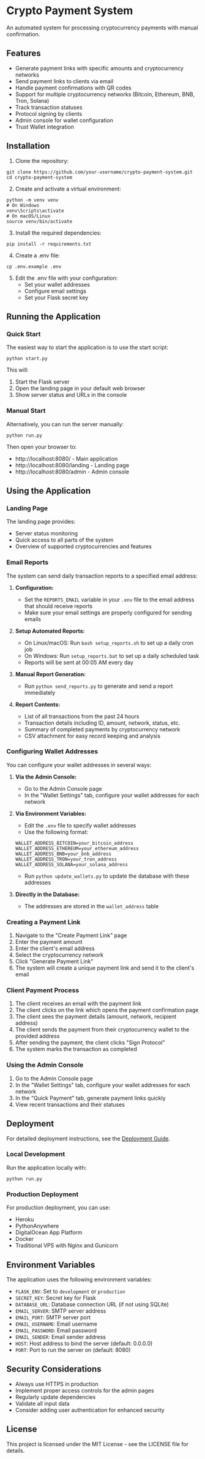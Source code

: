 # Crypto Payment System

An automated system for processing cryptocurrency payments with manual confirmation.

## Features

- Generate payment links with specific amounts and cryptocurrency networks
- Send payment links to clients via email
- Handle payment confirmations with QR codes
- Support for multiple cryptocurrency networks (Bitcoin, Ethereum, BNB, Tron, Solana)
- Track transaction statuses
- Protocol signing by clients
- Admin console for wallet configuration
- Trust Wallet integration

## Installation

1. Clone the repository:
```
git clone https://github.com/your-username/crypto-payment-system.git
cd crypto-payment-system
```

2. Create and activate a virtual environment:
```
python -m venv venv
# On Windows
venv\Scripts\activate
# On macOS/Linux
source venv/bin/activate
```

3. Install the required dependencies:
```
pip install -r requirements.txt
```

4. Create a .env file:
```
cp .env.example .env
```

5. Edit the .env file with your configuration:
   - Set your wallet addresses
   - Configure email settings
   - Set your Flask secret key

## Running the Application

### Quick Start

The easiest way to start the application is to use the start script:

```
python start.py
```

This will:
1. Start the Flask server
2. Open the landing page in your default web browser
3. Show server status and URLs in the console

### Manual Start

Alternatively, you can run the server manually:

```
python run.py
```

Then open your browser to:
- http://localhost:8080/ - Main application
- http://localhost:8080/landing - Landing page
- http://localhost:8080/admin - Admin console

## Using the Application

### Landing Page

The landing page provides:
- Server status monitoring
- Quick access to all parts of the system
- Overview of supported cryptocurrencies and features

### Email Reports

The system can send daily transaction reports to a specified email address:

1. **Configuration:**
   - Set the `REPORTS_EMAIL` variable in your `.env` file to the email address that should receive reports
   - Make sure your email settings are properly configured for sending emails

2. **Setup Automated Reports:**
   - On Linux/macOS: Run `bash setup_reports.sh` to set up a daily cron job
   - On Windows: Run `setup_reports.bat` to set up a daily scheduled task
   - Reports will be sent at 00:05 AM every day

3. **Manual Report Generation:**
   - Run `python send_reports.py` to generate and send a report immediately
   
4. **Report Contents:**
   - List of all transactions from the past 24 hours
   - Transaction details including ID, amount, network, status, etc.
   - Summary of completed payments by cryptocurrency network
   - CSV attachment for easy record keeping and analysis

### Configuring Wallet Addresses

You can configure your wallet addresses in several ways:

1. **Via the Admin Console:**
   - Go to the Admin Console page
   - In the "Wallet Settings" tab, configure your wallet addresses for each network

2. **Via Environment Variables:**
   - Edit the `.env` file to specify wallet addresses
   - Use the following format:
   ```
   WALLET_ADDRESS_BITCOIN=your_bitcoin_address
   WALLET_ADDRESS_ETHEREUM=your_ethereum_address
   WALLET_ADDRESS_BNB=your_bnb_address
   WALLET_ADDRESS_TRON=your_tron_address
   WALLET_ADDRESS_SOLANA=your_solana_address
   ```
   - Run `python update_wallets.py` to update the database with these addresses

3. **Directly in the Database:**
   - The addresses are stored in the `wallet_address` table

### Creating a Payment Link

1. Navigate to the "Create Payment Link" page
2. Enter the payment amount
3. Enter the client's email address
4. Select the cryptocurrency network
5. Click "Generate Payment Link"
6. The system will create a unique payment link and send it to the client's email

### Client Payment Process

1. The client receives an email with the payment link
2. The client clicks on the link which opens the payment confirmation page
3. The client sees the payment details (amount, network, recipient address)
4. The client sends the payment from their cryptocurrency wallet to the provided address
5. After sending the payment, the client clicks "Sign Protocol"
6. The system marks the transaction as completed

### Using the Admin Console

1. Go to the Admin Console page
2. In the "Wallet Settings" tab, configure your wallet addresses for each network
3. In the "Quick Payment" tab, generate payment links quickly
4. View recent transactions and their statuses

## Deployment

For detailed deployment instructions, see the [Deployment Guide](deployment.md).

### Local Development

Run the application locally with:
```
python run.py
```

### Production Deployment

For production deployment, you can use:

- Heroku
- PythonAnywhere
- DigitalOcean App Platform
- Docker
- Traditional VPS with Nginx and Gunicorn

## Environment Variables

The application uses the following environment variables:

- `FLASK_ENV`: Set to `development` or `production`
- `SECRET_KEY`: Secret key for Flask
- `DATABASE_URL`: Database connection URL (if not using SQLite)
- `EMAIL_SERVER`: SMTP server address
- `EMAIL_PORT`: SMTP server port
- `EMAIL_USERNAME`: Email username
- `EMAIL_PASSWORD`: Email password
- `EMAIL_SENDER`: Email sender address
- `HOST`: Host address to bind the server (default: 0.0.0.0)
- `PORT`: Port to run the server on (default: 8080)

## Security Considerations

- Always use HTTPS in production
- Implement proper access controls for the admin pages
- Regularly update dependencies
- Validate all input data
- Consider adding user authentication for enhanced security

## License

This project is licensed under the MIT License - see the LICENSE file for details. 